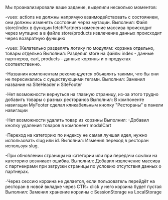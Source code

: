 Мы проанализировали ваше задание, выделили несколько моментов: 

-vuex: actions не должны напрямую взаимодействовать с состоянием, они должны изменять состояния через мутации. 
Выполнил:
	Файл store/index в функции fetchPartners изменение массива происходит через мутацию а в файле store/products извлечение данных происходит через возвратную функцию


-vuex: Желательно разделять логику по модулям: корзина отдельно, товары отдельно
Выполнил:
	Разделил store на файлы index - данные партнеров, cart, products - данные корзины и  о продуктах соответственно.


-Названия компонентам рекомендуется объявлять такими, что бы они не пересикались с существующими тегами.
Выполнил:
	Заменил название на SiteHeader и SiteFooter

-Нет возможности вернуться на главную страницу, из-за этого трудно добавить товары с разных ресторанов
Выполнил:
	В компоненте навигации MyFooter сделал кликабельным кнопку "Рестораны" в панели навигации

-Нет возможности удалить товар из корзины 
Выполнил:
-Добавил кнопку удаления товаров в компонент modalCart


-Переход на категорию по индексу не самая лучшая идея, нужно использовать slug или id.
Выполнил: 
	Изменил переход в ресторан используя slug.

-При обновлении страницы на категории или при передачи ссылки на категорию возникает ошибка.
Выполнил:
	Добавил извлечение массива с партненрами при звгрузки страницы по условию отсутствия данных о партнерах.

-Через сессию корзина не делается, если пользователь перейдёт на ресторан в новой вкладке через CTR+ click у него корзина будет пустая
Выполнил:
	Заменил хранение корзины с SessionStorage на LocalStorage